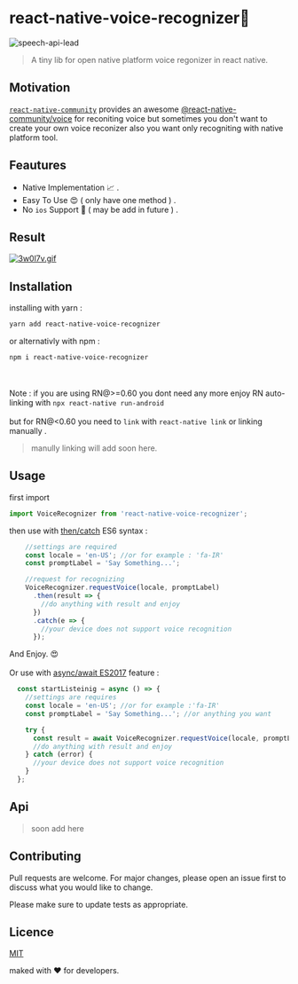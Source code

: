 # react-native-voice-recognizer:microphone:
![speech-api-lead](https://user-images.githubusercontent.com/37307562/78901097-159fe800-7a8d-11ea-948a-0ce9ff01a5b6.png)<br>
>A tiny lib for open native platform voice regonizer in react native.
## Motivation
<a href="https://github.com/react-native-community">`react-native-community`<a/> provides an awesome <a href="https://github.com/react-native-community/voice">@react-native-community/voice</a> for reconiting voice but sometimes you don't want to create your own voice reconizer also you want only recogniting with native platform tool.
## Feautures
  - Native Implementation :chart_with_upwards_trend: .
  - Easy To Use :heart_eyes: ( only have one method ) .
  - No `ios` Support :hankey: ( may be add in future ) .
## Result
<a href="https://gifyu.com/image/lslg"><img src="https://s6.gifyu.com/images/3w0l7v.gif" alt="3w0l7v.gif" border="0" /></a>
## Installation
installing with yarn : 

```bash
yarn add react-native-voice-recognizer
```

or alternativly with npm :
```bash
npm i react-native-voice-recognizer
```
 <br><br>
Note : if you are using RN@>=0.60 you dont need any more enjoy RN auto-linking with `npx react-native run-android` <br><br> but for RN@<0.60 you need to `link` with `react-native link` or linking manually .
>manully linking will add soon here.

## Usage

first import 
```js
import VoiceRecognizer from 'react-native-voice-recognizer';
```
then use with <a href="https://developer.mozilla.org/en-US/docs/Web/JavaScript/Guide/Using_promises">then/catch</a> ES6 syntax :
```js
    //settings are required
    const locale = 'en-US'; //or for example : 'fa-IR'
    const promptLabel = 'Say Something...';

    //request for recognizing
    VoiceRecognizer.requestVoice(locale, promptLabel)
      .then(result => {
        //do anything with result and enjoy
      })
      .catch(e => {
        //your device does not support voice recognition
      });
```
And Enjoy. :heart_eyes:<br><br>
Or use with <a href="https://developer.mozilla.org/en-US/docs/Learn/JavaScript/Asynchronous/Async_await">async/await ES2017</a> feature :
```js
  const startListeinig = async () => {
    //settings are requires
    const locale = 'en-US'; //or for example :'fa-IR'
    const promptLabel = 'Say Something...'; //or anything you want

    try {
      const result = await VoiceRecognizer.requestVoice(locale, promptLabel);
      //do anything with result and enjoy
    } catch (error) {
      //your device does not support voice recognition
    }
  };
```
## Api

> soon add here 

## Contributing

Pull requests are welcome. For major changes, please open an issue first to discuss what you would like to change.

Please make sure to update tests as appropriate.

## Licence
<a href="https://choosealicense.com/licenses/mit/">MIT</a>

maked with :heart: for developers.


